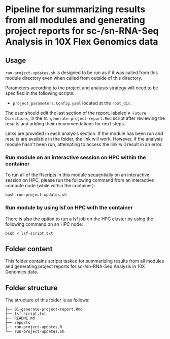 # Pipeline for summarizing results from all modules and generating project reports for sc-/sn-RNA-Seq Analysis in 10X Flex Genomics data

## Usage

`run-project-updates.sh` is designed to be run as if it was called from this module directory even when called from outside of this directory.

Parameters according to the project and analysis strategy will need to be specified in the following scripts:
- `project_parameters.Config.yaml` located at the `root_dir`.

The user should edit the last section of the report, labeled `# Future Directions`, in the `01-generate-project-report.Rmd` script after reviewing the results and adding their recommendations for next steps. 

Links are provided in each analysis section. If the module has been run and results are available in the folder, the link will work. However, if the analysis module hasn't been run, attempting to access the link will result in an error.


### Run module on an interactive session on HPC within the container

To run all of the Rscripts in this module sequentially on an interactive session on HPC, please run the following command from an interactive compute node (while within the container):

```
bash run-project-updates.sh
```

### Run module by using lsf on HPC with the container

There is also the option to run a lsf job on the HPC cluster by using the following command on an HPC node:

```
bsub < lsf-script.txt
```


## Folder content

This folder contains scripts tasked for summarizing results from all modules and generating project reports for sc-/sn-RNA-Seq Analysis in 10X Genomics data.


## Folder structure 

The structure of this folder is as follows:

```
├── 01-generate-project-report.Rmd
├── lsf-script.txt
├── README.md
├── reports
├── run-project-updates.R
└── run-project-updates.sh
```
